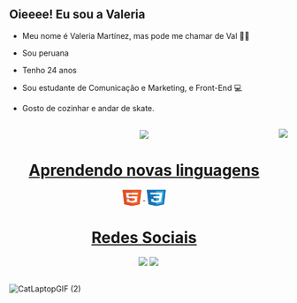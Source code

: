 ## Oieeee! Eu sou a Valeria


- Meu nome é Valeria Martínez, mas pode me chamar de Val 👩🏽
- Sou peruana
- Tenho 24 anos 
- Sou estudante de Comunicação e Marketing, e Front-End 💻
- Gosto de cozinhar e andar de skate.
  
  ##
 
<div  align="center"> 
 <a href="https://github.com/virgomar98">
 <img height="180em"   align="center" src="https://github-readme-stats.vercel.app/api?username=virgomar98&show_icons=true&theme=dracula&include_all_commits=true&count_private=true"/>  
 <img align="right" height="180em" src="https://github-readme-stats.vercel.app/api/top-langs/?username=virgomar98&layout=compact&langs_count=16&theme=dracula&include"/>
</div>

   ##



<div  align="center">
    <h1 align="center">Aprendendo novas linguagens</h1>
   <img align="center" alt="HTML" height="30" width="40" src="https://raw.githubusercontent.com/devicons/devicon/master/icons/html5/html5-original.svg">
  <img align="center" alt="CSS" height="30" width="40" src="https://raw.githubusercontent.com/devicons/devicon/master/icons/css3/css3-original.svg">
</div>


   ##

<div   align="center">
 <h1 align="center">Redes Sociais</h1>
 <a href="https://instagram.com/vmartinezh_" target="_blank"><img src="https://img.shields.io/badge/-Instagram-%23E4405F?style=for-the-badge&logo=instagram&logoColor=white" target="_blank"></a>
  <a href="https://www.linkedin.com/in/valeria-martinez-00a1701a1" target="_blank"><img src="https://img.shields.io/badge/-LinkedIn-%230077B5?style=for-the-badge&logo=linkedin&logoColor=white" target="_blank"></a> 
</div>

   ##


   ![CatLaptopGIF (2)](https://github.com/virgomar98/virgomar98/assets/135667883/faa98343-3088-4f56-8975-cae2380dc6a1)

   

